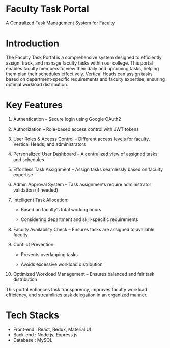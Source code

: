 # Faculty Task Portal
A Centralized Task Management System for Faculty

# Introduction
The Faculty Task Portal is a comprehensive system designed to efficiently assign, track, and manage faculty tasks within our college. This portal enables faculty members to view their daily and upcoming tasks, helping them plan their schedules effectively. Vertical Heads can assign tasks based on department-specific requirements and faculty expertise, ensuring optimal workload distribution.

# Key Features
1. Authentication – Secure login using Google OAuth2

2. Authorization – Role-based access control with JWT tokens

3. User Roles & Access Control – Different access levels for faculty, Vertical Heads, and administrators

4. Personalized User Dashboard – A centralized view of assigned tasks and schedules

5. Effortless Task Assignment – Assign tasks seamlessly based on faculty expertise

6. Admin Approval System – Task assignments require administrator validation (if needed)

7. Intelligent Task Allocation:

    * Based on faculty’s total working hours
    
    * Considering department and skill-specific requirements

8. Faculty Availability Check – Ensures tasks are assigned to available faculty

9. Conflict Prevention:

    * Prevents overlapping tasks
    
    * Avoids excessive workload distribution

10. Optimized Workload Management – Ensures balanced and fair task distribution

This portal enhances task transparency, improves faculty workload efficiency, and streamlines task delegation in an organized manner.

# Tech Stacks

* Front-end : React, Redux, Material UI
* Back-end  : Node.js, Express.js
* Database  : MySQL


